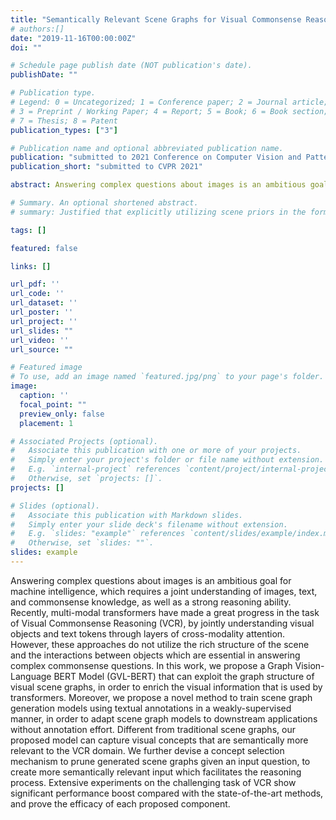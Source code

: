 ```yaml
---
title: "Semantically Relevant Scene Graphs for Visual Commonsense Reasoning (submitted to CVPR 2021)"
# authors:[]
date: "2019-11-16T00:00:00Z"
doi: ""

# Schedule page publish date (NOT publication's date).
publishDate: ""

# Publication type.
# Legend: 0 = Uncategorized; 1 = Conference paper; 2 = Journal article;
# 3 = Preprint / Working Paper; 4 = Report; 5 = Book; 6 = Book section;
# 7 = Thesis; 8 = Patent
publication_types: ["3"]

# Publication name and optional abbreviated publication name.
publication: "submitted to 2021 Conference on Computer Vision and Pattern Recognition"
publication_short: "submitted to CVPR 2021"

abstract: Answering complex questions about images is an ambitious goal for machine intelligence, which requires a joint understanding of images, text, and commonsense knowledge, as well as a strong reasoning ability. Recently, multi-modal transformers have made a great progress in the task of Visual Commonsense Reasoning (VCR), by jointly understanding visual objects and text tokens through layers of cross-modality attention. However, these approaches do not utilize the rich structure of the scene and the interactions between objects which are essential in answering complex commonsense questions. In this work, we propose a Graph Vision-Language BERT Model (GVL-BERT) that can exploit the graph structure of visual scene graphs, in order to enrich the visual information that is used by transformers. Moreover, we propose a novel method to train scene graph generation models using textual annotations in a weakly-supervised manner, in order to adapt scene graph models to downstream applications without annotation effort. Different from traditional scene graphs, our proposed model can capture visual concepts that are semantically more relevant to the VCR domain. We further devise a concept selection mechanism to prune generated scene graphs given an input question, to create more semantically relevant input which facilitates the reasoning process. Extensive experiments on the challenging task of VCR show significant performance boost compared with the state-of-the-art methods, and prove the efficacy of each proposed component.

# Summary. An optional shortened abstract.
# summary: Justified that explicitly utilizing scene priors in the form of semantic scene completion with self-calibrated confidence estimation and spatial action map could help object-goal navigation.

tags: []

featured: false

links: []

url_pdf: ''
url_code: ''
url_dataset: ''
url_poster: ''
url_project: ''
url_slides: ""
url_video: ''
url_source: ""

# Featured image
# To use, add an image named `featured.jpg/png` to your page's folder. 
image:
  caption: ''
  focal_point: ""
  preview_only: false
  placement: 1

# Associated Projects (optional).
#   Associate this publication with one or more of your projects.
#   Simply enter your project's folder or file name without extension.
#   E.g. `internal-project` references `content/project/internal-project/index.md`.
#   Otherwise, set `projects: []`.
projects: []

# Slides (optional).
#   Associate this publication with Markdown slides.
#   Simply enter your slide deck's filename without extension.
#   E.g. `slides: "example"` references `content/slides/example/index.md`.
#   Otherwise, set `slides: ""`.
slides: example
---
```



Answering complex questions about images is an ambitious goal for machine intelligence, which requires a joint understanding of images, text, and commonsense knowledge, as well as a strong reasoning ability. Recently, multi-modal transformers have made a great progress in the task of Visual Commonsense Reasoning (VCR), by jointly understanding visual objects and text tokens through layers of cross-modality attention. However, these approaches do not utilize the rich structure of the scene and the interactions between objects which are essential in answering complex commonsense questions. In this work, we propose a Graph Vision-Language BERT Model (GVL-BERT) that can exploit the graph structure of visual scene graphs, in order to enrich the visual information that is used by transformers. Moreover, we propose a novel method to train scene graph generation models using textual annotations in a weakly-supervised manner, in order to adapt scene graph models to downstream applications without annotation effort. Different from traditional scene graphs, our proposed model can capture visual concepts that are semantically more relevant to the VCR domain. We further devise a concept selection mechanism to prune generated scene graphs given an input question, to create more semantically relevant input which facilitates the reasoning process. Extensive experiments on the challenging task of VCR show significant performance boost compared with the state-of-the-art methods, and prove the efficacy of each proposed component.
